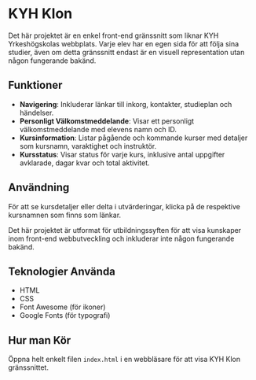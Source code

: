 # KYH Klon

Det här projektet är en enkel front-end gränssnitt som liknar KYH Yrkeshögskolas webbplats. Varje elev har en egen sida för att följa sina studier, även om detta gränssnitt endast är en visuell representation utan någon fungerande bakänd.

## Funktioner

- **Navigering**: Inkluderar länkar till inkorg, kontakter, studieplan och händelser.
- **Personligt Välkomstmeddelande**: Visar ett personligt välkomstmeddelande med elevens namn och ID.
- **Kursinformation**: Listar pågående och kommande kurser med detaljer som kursnamn, varaktighet och instruktör.
- **Kursstatus**: Visar status för varje kurs, inklusive antal uppgifter avklarade, dagar kvar och total aktivitet.

## Användning

För att se kursdetaljer eller delta i utvärderingar, klicka på de respektive kursnamnen som finns som länkar.

Det här projektet är utformat för utbildningssyften för att visa kunskaper inom front-end webbutveckling och inkluderar inte någon fungerande bakänd.

## Teknologier Använda

- HTML
- CSS
- Font Awesome (för ikoner)
- Google Fonts (för typografi)

## Hur man Kör

Öppna helt enkelt filen `index.html` i en webbläsare för att visa KYH Klon gränssnittet.
